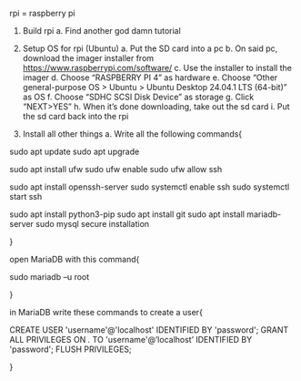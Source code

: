 rpi = raspberry pi


1. Build rpi
a.	Find another god damn tutorial

2. Setup OS for rpi (Ubuntu)
a.	Put the SD card into a pc
b.	On said pc, download the imager installer from https://www.raspberrypi.com/software/ 
c.	Use the installer to install the imager
d.	Choose “RASPBERRY PI 4” as hardware
e.	Choose “Other general-purpose OS > Ubuntu > Ubuntu Desktop 24.04.1 LTS  (64-bit)” as OS
f.	Choose “SDHC SCSI Disk Device” as storage
g.	Click “NEXT>YES” 
h.	When it’s done downloading, take out the sd card
i.	Put the sd card back into the rpi

3. Install all other things
a.	Write all the following commands{

sudo apt update
sudo apt upgrade

sudo apt install ufw
sudo ufw enable
sudo ufw allow ssh

sudo apt install openssh-server
sudo systemctl enable ssh
sudo systemctl start ssh

sudo apt install python3-pip
sudo apt install git
sudo apt install mariadb-server
sudo mysql secure installation

}

open MariaDB with this command{

sudo mariadb –u root

}

in MariaDB write these commands to create a user{

CREATE USER 'username'@'localhost' IDENTIFIED BY 'password';
GRANT ALL PRIVILEGES ON *.* TO 'username'@’localhost’ IDENTIFIED BY 'password';
FLUSH PRIVILEGES;

}